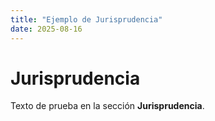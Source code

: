 ```yaml
---
title: "Ejemplo de Jurisprudencia"
date: 2025-08-16
---
```


# Jurisprudencia

Texto de prueba en la sección **Jurisprudencia**.
